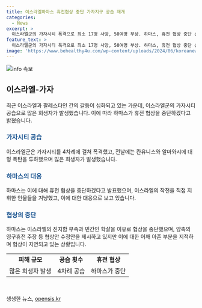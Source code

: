 ```yaml
---
title: 이스라엘하마스 휴전협상 중단 가자지구 공습 재개
categories:
  - News
excerpt: >
  이스라엘군의 가자시티 폭격으로 최소 17명 사망, 50여명 부상. 하마스, 휴전 협상 중단 선언. 이스라엘군 가자시티 4차례 폭격, 남부도시 칸유니스 등에도 폭탄 투하. 이스라엘군, 알마와시 등에 투하한 폭탄은 하마스 지휘관 겨냥 주장. 하마스, 영구휴전 주장하며 이스라엘의 미온적 태도 비판. 네타냐후 총리, 협상안 수정에 어감 부려요구. 이스라엘의 휴전 약속 어깨간 사항에 대한 논란.
feature_text: >
  이스라엘군의 가자시티 폭격으로 최소 17명 사망, 50여명 부상. 하마스, 휴전 협상 중단 선언. 이스라엘군 가자시티 4차례 폭격, 남부도시 칸유니스 등에도 폭탄 투하. 이스라엘군, 알마와시 등에 투하한 폭탄은 하마스 지휘관 겨냥 주장. 하마스, 영구휴전 주장하며 이스라엘의 미온적 태도 비판. 네타냐후 총리, 협상안 수정에 어감 부려요구. 이스라엘의 휴전 약속 어깨간 사항에 대한 논란.
image: 'https://www.behealthy4u.com/wp-content/uploads/2024/06/koreanews.jpg'
---
```


<p><img src="https://www.behealthy4u.com/wp-content/uploads/2024/06/koreanews.jpg" alt="info 속보" /></p>

<h2 data-ke-size="size26">이스라엘-가자</h2>

<p data-ke-size="size16">최근 이스라엘과 팔레스타인 간의 갈등이 심화되고 있는 가운데, 이스라엘군의 가자시티 공습으로 많은 희생자가 발생했습니다. 이에 따라 하마스가 휴전 협상을 중단하겠다고 밝혔습니다.</p>

<h3><b><span style="color: #1a5490;">가자시티 공습</span></b></h3>

<p data-ke-size="size16">이스라엘군은 가자시티를 4차례에 걸쳐 폭격했고, 전날에는 칸유니스와 알마와시에 대형 폭탄을 투하했으며 많은 희생자가 발생했습니다.</p>

<h3><b><span style="color: #1a5490;">하마스의 대응</span></b></h3>

<p data-ke-size="size16">하마스는 이에 대해 휴전 협상을 중단하겠다고 발표했으며, 이스라엘의 작전을 직접 지휘한 인물들을 겨냥했고, 이에 대한 대응으로 보고 있습니다.</p>

<h3><b><span style="color: #1a5490;">협상의 중단</span></b></h3>

<p data-ke-size="size16">하마스는 이스라엘의 진지함 부족과 민간인 학살을 이유로 협상을 중단했으며, 양측의 영구휴전 주장 등 협상안 수정안을 제시하고 있지만 이에 대한 어깨 아픈 부분을 지적하며 협상이 지연되고 있는 상황입니다.</p>

<table>
  <tr>
    <td style="text-align: center; height: 17px;"><b>피해 규모</b></td>
    <td style="text-align: center; height: 17px;"><b>공습 횟수</b></td>
    <td style="text-align: center; height: 17px;"><b>휴전 협상</b></td>
  </tr>
  <tr>
    <td style="text-align: center; height: 17px;">많은 희생자 발생</td>
    <td style="text-align: center; height: 17px;">4차례 공습</td>
    <td style="text-align: center; height: 17px;">하마스가 중단</td>
  </tr>
</table>

<p data-ke-size="size16">&nbsp;</p>
생생한 뉴스, <a href="https://opensis.kr" rel="dofollow">opensis.kr</a>


